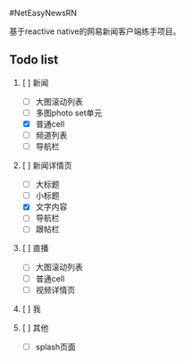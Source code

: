 #NetEasyNewsRN

基于reactive native的网易新闻客户端练手项目。

## Todo list

1. [ ] 新闻
	* [ ] 大图滚动列表
	* [ ] 多图photo set单元
	* [x] 普通cell
	* [ ] 频道列表
	* [ ] 导航栏

2. [ ] 新闻详情页
	* [ ] 大标题
	* [ ] 小标题
	* [x] 文字内容
	* [ ] 导航栏
	* [ ] 跟帖栏

3. [ ] 直播
	* [ ] 大图滚动列表
	* [ ] 普通cell
	* [ ] 视频详情页

4. [ ] 我

5. [ ] 其他
	* [ ] splash页面